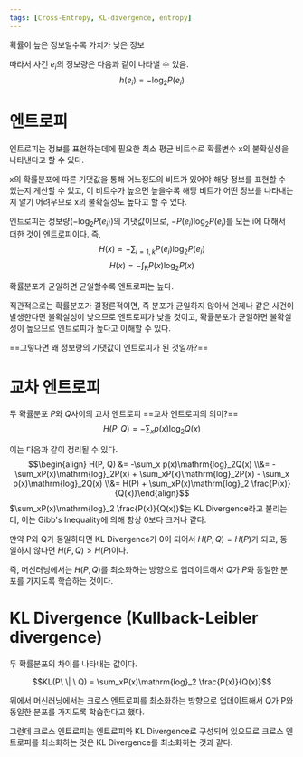 ```yaml
---
tags: [Cross-Entropy, KL-divergence, entropy]
---
```

확률이 높은 정보일수록 가치가 낮은 정보

따라서 사건 $e_i$의 정보량은 다음과 같이 나타낼 수 있음.
$$h(e_i) = -\mathrm{log}_2P(e_i)$$
# 엔트로피

엔트로피는 정보를 표현하는데에 필요한 최소 평균 비트수로 확률변수 x의 불확실성을 나타낸다고 할 수 있다.

x의 확률분포에 따른 기댓값을 통해 어느정도의 비트가 있어야 해당 정보를 표현할 수 있는지 계산할 수 있고, 이 비트수가 높으면 높을수록 해당 비트가 어떤 정보를 나타내는지 알기 어려우므로 x의 불확실성도 높다고 할 수 있다.

엔트로피는 정보량($-\mathrm{log}_2P(e_i)$)의 기댓값이므로, $-P(e_i)\mathrm{log}_2P(e_i)$를 모든 i에 대해서 더한 것이 엔트로피이다. 즉, 
$$H(x) = -\sum_{i=1,k}P(e_i)\mathrm{log}_2P(e_i)$$
$$H(x) = -\int_\mathrm{R} P(x)\mathrm{log}_2P(x)$$

확률분포가 균일하면 균일할수록 엔트로피는 높다. 

직관적으로는 확률분포가 결정론적이면, 즉 분포가 균일하지 않아서 언제나 같은 사건이 발생한다면 불확실성이 낮으므로 엔트로피가 낮을 것이고, 확률분포가 균일하면 불확실성이 높으므로 엔트로피가 높다고 이해할 수 있다.

==그렇다면 왜 정보량의 기댓값이 엔트로피가 된 것일까?==

# 교차 엔트로피

두 확률분포 $P$와 $Q$사이의 교차 엔트로피
==교차 엔트로피의 의미?==
$$H(P, Q) = -\sum_x p(x)\mathrm{log}_2Q(x)$$

이는 다음과 같이 정리될 수 있다.
$$\begin{align} H(P, Q) &= -\sum_x p(x)\mathrm{log}_2Q(x)
\\&= -\sum_xP(x)\mathrm{log}_2P(x) + \sum_xP(x)\mathrm{log}_2P(x) - \sum_x p(x)\mathrm{log}_2Q(x) 
\\&= H(P) + \sum_xP(x)\mathrm{log}_2 \frac{P(x)}{Q(x)}\end{align}$$
$\sum_xP(x)\mathrm{log}_2 \frac{P(x)}{Q(x)}$는 KL Divergence라고 불리는 데, 이는 Gibb's Inequality에 의해 항상 0보다 크거나 같다.

만약 P와 Q가 동일하다면 KL Divergence가 0이 되어서 $H(P, Q) = H(P)$가 되고, 동일하지 않다면 $H(P, Q) > H(P)$이다.

즉, 머신러닝에서는 $H(P, Q)$를 최소화하는 방향으로 업데이트해서 $Q$가 $P$와 동일한 분포를 가지도록 학습하는 것이다.

# KL Divergence (Kullback-Leibler divergence)

두 확률분포의 차이를 나타내는 값이다.

$$KL(P\  \| \ Q) = \sum_xP(x)\mathrm{log}_2 \frac{P(x)}{Q(x)}$$

위에서 머신러닝에서는 크로스 엔트로피를 최소화하는 방향으로 업데이트해서 Q가 P와 동일한 분포를 가지도록 학습한다고 했다.

그런데 크로스 엔트로피는 엔트로피와 KL Divergence로 구성되어 있으므로 크로스 엔트로피를 최소화하는 것은 KL Divergence를 최소화하는 것과 같다.